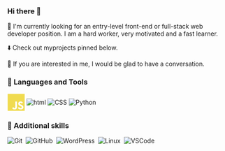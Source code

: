 ### Hi there 👋


🔭 I'm currently looking for an entry-level front-end or full-stack web developer position. I am a hard worker, very motivated and a fast learner. 


⬇️ Check out myprojects pinned below. 

💬 If you are interested in me, I would be glad to have a conversation.



### 🧰 Languages and Tools


<div>
   <img align="center" alt="JS" heigth="30" width="40" src="https://raw.githubusercontent.com/devicons/devicon/master/icons/javascript/javascript-plain.svg">
   <img align="center" alt="html" heigth="30" width="40" src="https://cdn.jsdelivr.net/gh/devicons/devicon/icons/html5/html5-original.svg">
   <img align="center" alt="CSS" heigth="30" width="40" src="https://cdn.jsdelivr.net/gh/devicons/devicon/icons/css3/css3-original.svg">
   <img align="center" alt="Python" heigth="30" width="40" src="https://cdn.jsdelivr.net/gh/devicons/devicon/icons/python/python-original.svg">
  
</div>


### 🔧 Additional skills



<div>
    <img src="https://img.shields.io/badge/GIT-E44C30?style=for-the-badge&logo=git&logoColor=white" title="Git" alt="Git"/>&nbsp;
  <img src="https://img.shields.io/badge/GitHub-100000?style=for-the-badge&logo=github&logoColor=white"  title="GitHub" alt="GitHub"/>&nbsp;
    <img src="https://img.shields.io/badge/WordPress-%23117AC9.svg?style=for-the-badge&logo=WordPress&logoColor=white" title="WordPress" alt="WordPress"/>&nbsp;
   <img src="https://img.shields.io/badge/Linux-FCC624?style=for-the-badge&logo=linux&logoColor=black" title="Linux" alt="Linux"/>&nbsp;
   <img src="https://img.shields.io/badge/Visual_Studio_Code-0078D4?style=for-the-badge&logo=visual%20studio%20code&logoColor=white" title="VSCode" alt="VSCode"/>&nbsp;
   
</div>



